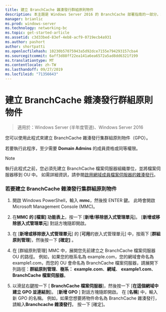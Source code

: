 ```yaml
---
title: 建立 BranchCache 雜湊發行群組原則物件
description: 本主題是 Windows Server 2016 的 BranchCache 部署指南的一部分，示範如何在分散式和託管快取模式中部署 BranchCache，以優化分公司的 WAN 頻寬使用量
manager: brianlic
ms.prod: windows-server
ms.technology: networking-bc
ms.topic: get-started-article
ms.assetid: c3d33bed-83ef-4eb8-acf9-0719ecb4a931
ms.author: pashort
author: shortpatti
ms.openlocfilehash: 10230b57075943a5d92dce7155e794293157cba4
ms.sourcegitcommit: 6aff3d88ff22ea141a6ea6572a5ad8dd6321f199
ms.translationtype: MT
ms.contentlocale: zh-TW
ms.lasthandoff: 09/27/2019
ms.locfileid: "71356643"
---
```

# <a name="create-the-branchcache-hash-publication-group-policy-object"></a>建立 BranchCache 雜湊發行群組原則物件

>適用於：Windows Server (半年度管道)、Windows Server 2016

您可以使用此程式來建立 BranchCache 雜湊發行集群組原則物件（GPO）。  
  
若要執行此程序，至少需要 **Domain Admins** 的成員資格或同等權限。  
  
> [!NOTE]  
> 執行此程式之前，您必須先建立 BranchCache 檔案伺服器組織單位，並將檔案伺服器移到 OU 中。 如需詳細資訊，請參閱[啟用網域成員檔案伺服器的雜湊發行](../../branchcache/deploy/Enable-Hash-Publication-for-Domain-Member-File-Servers.md)。  
  
### <a name="to-create-the-branchcache-hash-publication-group-policy-object"></a>若要建立 BranchCache 雜湊發行集群組原則物件  
  
1.  開啟 Windows PowerShell，輸入 **mmc**，然後按 ENTER 鍵。 此時會開啟 Microsoft Management Console (MMC)。  
  
2.  在**MMC 的 [檔案] 功能表上**，按一下 [**新增/移除嵌入式管理單元**]。 [**新增或移除嵌入式管理單元**] 對話方塊隨即開啟。  
  
3.  在 [**新增或移除嵌入式管理單元**] 的 [**可用**的嵌入式管理單元] 中，按兩下 [**群組原則管理**]，然後按一下 **[確定]** 。  
  
4.  在 [群組原則管理] MMC 中，展開您先前建立之 BranchCache 檔案伺服器 OU 的路徑。 例如，如果您的樹系名為 example.com，您的網域會命名為 example1.com，而您的 OU 會命名為 BranchCache 檔案伺服器，請展開下列路徑：**群組原則管理**、**樹系： example.com**、**網域**、 **example1.com**、 **BranchCache 檔案伺服器**。  
  
5.  以滑鼠右鍵按一下 [ **BranchCache 檔案伺服器**]，然後按一下 [**在這個網域中建立 GPO 並連結到**]。 [**新增 GPO** ] 對話方塊隨即開啟。 在 [**名稱**] 中，輸入新 GPO 的名稱。 例如，如果您想要將物件命名為 BranchCache 雜湊發行，請輸入**Branchcache 雜湊發行**。 按一下 [確定]。  
  


